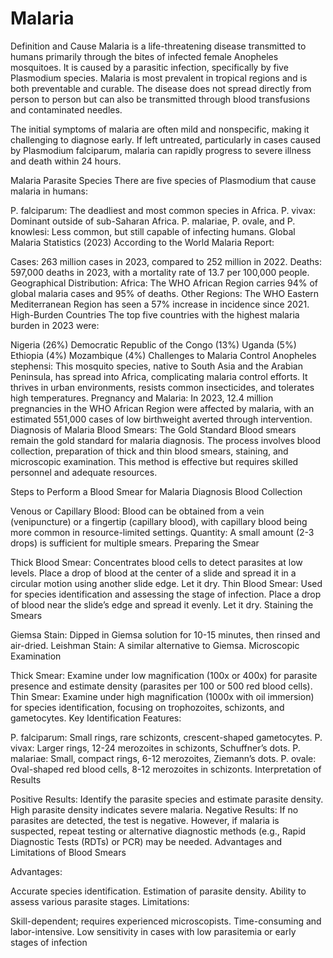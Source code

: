 # Malaria
Definition and Cause
Malaria is a life-threatening disease transmitted to humans primarily through the bites of infected female Anopheles mosquitoes. It is caused by a parasitic infection, specifically by five Plasmodium species. Malaria is most prevalent in tropical regions and is both preventable and curable. The disease does not spread directly from person to person but can also be transmitted through blood transfusions and contaminated needles.

The initial symptoms of malaria are often mild and nonspecific, making it challenging to diagnose early. If left untreated, particularly in cases caused by Plasmodium falciparum, malaria can rapidly progress to severe illness and death within 24 hours.

Malaria Parasite Species
There are five species of Plasmodium that cause malaria in humans:

P. falciparum: The deadliest and most common species in Africa.
P. vivax: Dominant outside of sub-Saharan Africa.
P. malariae, P. ovale, and P. knowlesi: Less common, but still capable of infecting humans.
Global Malaria Statistics (2023)
According to the World Malaria Report:

Cases: 263 million cases in 2023, compared to 252 million in 2022.
Deaths: 597,000 deaths in 2023, with a mortality rate of 13.7 per 100,000 people.
Geographical Distribution: Africa: The WHO African Region carries 94% of global malaria cases and 95% of deaths. Other Regions: The WHO Eastern Mediterranean Region has seen a 57% increase in incidence since 2021.
High-Burden Countries
The top five countries with the highest malaria burden in 2023 were:

Nigeria (26%)
Democratic Republic of the Congo (13%)
Uganda (5%)
Ethiopia (4%)
Mozambique (4%)
Challenges to Malaria Control
Anopheles stephensi: This mosquito species, native to South Asia and the Arabian Peninsula, has spread into Africa, complicating malaria control efforts. It thrives in urban environments, resists common insecticides, and tolerates high temperatures.
Pregnancy and Malaria: In 2023, 12.4 million pregnancies in the WHO African Region were affected by malaria, with an estimated 551,000 cases of low birthweight averted through intervention.
Diagnosis of Malaria
Blood Smears: The Gold Standard
Blood smears remain the gold standard for malaria diagnosis. The process involves blood collection, preparation of thick and thin blood smears, staining, and microscopic examination. This method is effective but requires skilled personnel and adequate resources.

Steps to Perform a Blood Smear for Malaria Diagnosis
Blood Collection

Venous or Capillary Blood: Blood can be obtained from a vein (venipuncture) or a fingertip (capillary blood), with capillary blood being more common in resource-limited settings.
Quantity: A small amount (2-3 drops) is sufficient for multiple smears.
Preparing the Smear

Thick Blood Smear: Concentrates blood cells to detect parasites at low levels. Place a drop of blood at the center of a slide and spread it in a circular motion using another slide edge. Let it dry.
Thin Blood Smear: Used for species identification and assessing the stage of infection. Place a drop of blood near the slide’s edge and spread it evenly. Let it dry.
Staining the Smears

Giemsa Stain: Dipped in Giemsa solution for 10-15 minutes, then rinsed and air-dried.
Leishman Stain: A similar alternative to Giemsa.
Microscopic Examination

Thick Smear: Examine under low magnification (100x or 400x) for parasite presence and estimate density (parasites per 100 or 500 red blood cells).
Thin Smear: Examine under high magnification (1000x with oil immersion) for species identification, focusing on trophozoites, schizonts, and gametocytes.
Key Identification Features:

P. falciparum: Small rings, rare schizonts, crescent-shaped gametocytes.
P. vivax: Larger rings, 12-24 merozoites in schizonts, Schuffner’s dots.
P. malariae: Small, compact rings, 6-12 merozoites, Ziemann’s dots.
P. ovale: Oval-shaped red blood cells, 8-12 merozoites in schizonts.
Interpretation of Results

Positive Results: Identify the parasite species and estimate parasite density. High parasite density indicates severe malaria.
Negative Results: If no parasites are detected, the test is negative. However, if malaria is suspected, repeat testing or alternative diagnostic methods (e.g., Rapid Diagnostic Tests (RDTs) or PCR) may be needed.
Advantages and Limitations of Blood Smears

Advantages:

Accurate species identification.
Estimation of parasite density.
Ability to assess various parasite stages.
Limitations:

Skill-dependent; requires experienced microscopists.
Time-consuming and labor-intensive.
Low sensitivity in cases with low parasitemia or early stages of infection
